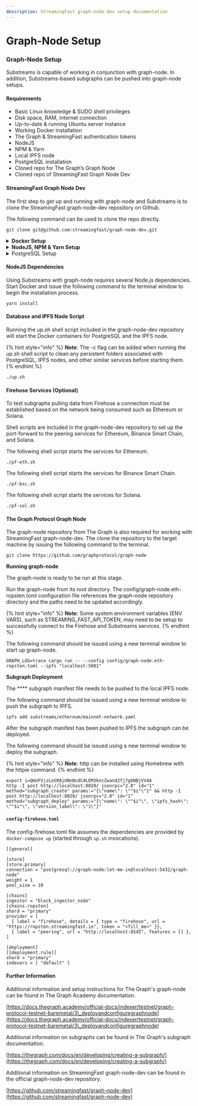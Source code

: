 ```yaml
---
description: StreamingFast graph-node-dev setup documentation
---
```


# Graph-Node Setup

### Graph-Node Setup

Substreams is capable of working in conjunction with graph-node. In addition, Substreams-based subgraphs can be pushed into graph-node setups.

#### **Requirements**

* Basic Linux knowledge & SUDO shell privileges&#x20;
* Disk space, RAM, internet connection
* Up-to-date & running Ubuntu server instance&#x20;
* Working Docker installation
* The Graph & StreamingFast authentication tokens
* NodeJS
* NPM & Yarn
* Local IPFS node
* PostgreSQL installation
* Cloned repo for The Graph’s Graph Node
* Cloned repo of StreamingFast Graph Node Dev

#### **StreamingFast Graph Node Dev**

The first step to get up and running with graph-node and Substreams is to clone the StreamingFast graph-node-dev repository on Github.&#x20;

The following command can be used to clone the repo directly.

```
git clone git@github.com:streamingfast/graph-node-dev.git
```

<details>

<summary><strong>Docker Setup</strong></summary>

Docker is required to use StreamingFast graph-node-dev. Make sure the target machine has a functional Docker installation in place prior to proceeding.

Additional information for Docker installation can be found in the official Docker documentation.

[https://docs.docker.com/engine/install/](https://docs.docker.com/engine/install/)

</details>

<details>

<summary><strong>NodeJS, NPM &#x26; Yarn Setup</strong></summary>

Node Package Manager (NPM) and Yarn are required to use StreamingFast graph-node-dev. Links with additional information and setup instructions for both are provided below.

Additional information for NodeJS and NPM installation can be found in the official NPM documentation.

[https://docs.npmjs.com/downloading-and-installing-node-js-and-npm](https://docs.npmjs.com/downloading-and-installing-node-js-and-npm)

Additional information for Yarn installation can be found in the official yarn documentation.

[https://classic.yarnpkg.com/lang/en/docs/install/#mac-stable](https://classic.yarnpkg.com/lang/en/docs/install/#mac-stable)

</details>

<details>

<summary>PostgreSQL Setup</summary>

PostgreSQL is required to use StreamingFast graph-node-dev. Make sure the target machine has a fully functional PostgreSQL installation in place prior to proceeding.

Additional information for PostgreSQL installation can be found in the official PostgreSQL documentation.

[https://www.postgresql.org/download/](https://www.postgresql.org/download/)

</details>

#### **NodeJS Dependencies**

Using Substreams with graph-node requires several Node.js dependencies. Start Docker and issue the following command to the terminal window to begin the installation process.

```
yarn install
```

#### Database and IPFS Node Script

Running the up.sh shell script included in the graph-node-dev repository will start the Docker containers for PostgreSQL and the IPFS node.

{% hint style="info" %}
**Note**: The -c flag can be added when running the up.sh shell script to clean any persistent folders associated with PostgreSQL, IPFS nodes, and other similar services before starting them.
{% endhint %}

```
./up.sh
```

#### Firehose Services (Optional)

To test subgraphs pulling data from Firehose a connection must be established based on the network being consumed such as Ethereum or Solana.

Shell scripts are included in the graph-node-dev repository to set up the port-forward to the peering services for Ethereum, Binance Smart Chain, and Solana.

The following shell script starts the services for Ethereum.

```
./pf-eth.sh
```

The following shell script starts the services for Binance Smart Chain.

```
./pf-bsc.sh
```

The following shell script starts the services for Solana.

```
./pf-sol.sh
```

#### The Graph Protocol Graph Node

The graph-node repository from The Graph is also required for working with StreamingFast graph-node-dev. The clone the repository to the target machine by issuing the following command to the terminal.

```
git clone https://github.com/graphprotocol/graph-node
```

**Running graph-node**

The graph-node is ready to be run at this stage.&#x20;

Run the graph-node from its root directory. The config/graph-node.eth-ropsten.toml configuration file references the graph-node repository directory and the paths need to be updated accordingly.

{% hint style="info" %}
**Note**: Some system environment variables (ENV VARS), such as STREAMING\_FAST\_API\_TOKEN, may need to be setup to successfully connect to the Firehose and Substreams services.&#x20;
{% endhint %}

The following command should be issued using a new terminal window to start up graph-node.

```
GRAPH_LOG=trace cargo run -- --config config/graph-node.eth-ropsten.toml --ipfs "localhost:5001"
```

**Subgraph Deployment**

The **** subgraph manifest file needs to be pushed to the local IPFS node.&#x20;

The following command should be issued using a new terminal window to push the subgraph to IPFS.

```
ipfs add substreams/ethereum/mainnet-network.yaml
```

After the subgraph manifest has been pushed to IPFS the subgraph can be deployed.

The following command should be issued using a new terminal window to deploy the subgraph.

{% hint style="info" %}
**Note**: http can be installed using Homebrew with the httpie command.
{% endhint %}

```
export i=QmUFVjzLeSRAjUNnNcdC4LEM3kncZwand2fj7gbNBjVV4A
http -I post http://localhost:8020/ jsonrpc="2.0" id="1" method="subgraph_create" params:="{\"name\": \""$i"\"}" && http -I post http://localhost:8020/ jsonrpc="2.0" id="1" method="subgraph_deploy" params:="{\"name\": \""$i"\", \"ipfs_hash\": \""$i"\", \"version_label\": \"1\"}"
```

#### `config-firehose.toml`

The config-firehose.toml file assumes the dependencies are provided by `docker-compose up` (started through `up.sh` invocations).

```
[[general]

[store]
[store.primary]
connection = "postgresql://graph-node:let-me-in@localhost:5432/graph-node"
weight = 1
pool_size = 10

[chains]
ingestor = "block_ingestor_node"
[chains.ropsten]
shard = "primary"
provider = [
  { label = "firehose", details = { type = "firehose", url = "https://ropsten.streamingfast.io", token = "<fill_me>" }},
  { label = "peering", url = "http://localhost:8545", features = [] },
]

[deployment]
[[deployment.rule]]
shard = "primary"
indexers = [ "default" ]
```

#### Further Information

Additional information and setup instructions for The Graph's graph-node can be found in The Graph Academy documentation.

[https://docs.thegraph.academy/official-docs/indexer/testnet/graph-protocol-testnet-baremetal/3\_deployandconfiguregraphnode](https://docs.thegraph.academy/official-docs/indexer/testnet/graph-protocol-testnet-baremetal/3\_deployandconfiguregraphnode)

Additional information on subgraphs can be found in The Graph's subgraph documentation.

[https://thegraph.com/docs/en/developing/creating-a-subgraph/](https://thegraph.com/docs/en/developing/creating-a-subgraph/)

Additional information on StreamingFast graph-node-dev can be found in the official graph-node-dev repository.

[https://github.com/streamingfast/graph-node-dev](https://github.com/streamingfast/graph-node-dev)
